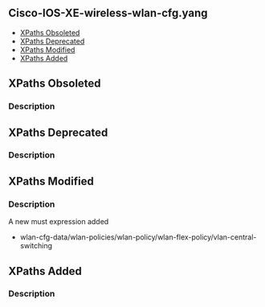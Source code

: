 ## Cisco-IOS-XE-wireless-wlan-cfg.yang


- [XPaths Obsoleted](#xpaths-obsoleted)
- [XPaths Deprecated](#xpaths-deprecated)
- [XPaths Modified](#xpaths-modified)
- [XPaths Added](#xpaths-added)

## XPaths Obsoleted

### Description

## XPaths Deprecated

### Description

## XPaths Modified

### Description

A new must expression added

- wlan-cfg-data/wlan-policies/wlan-policy/wlan-flex-policy/vlan-central-switching

## XPaths Added

### Description

